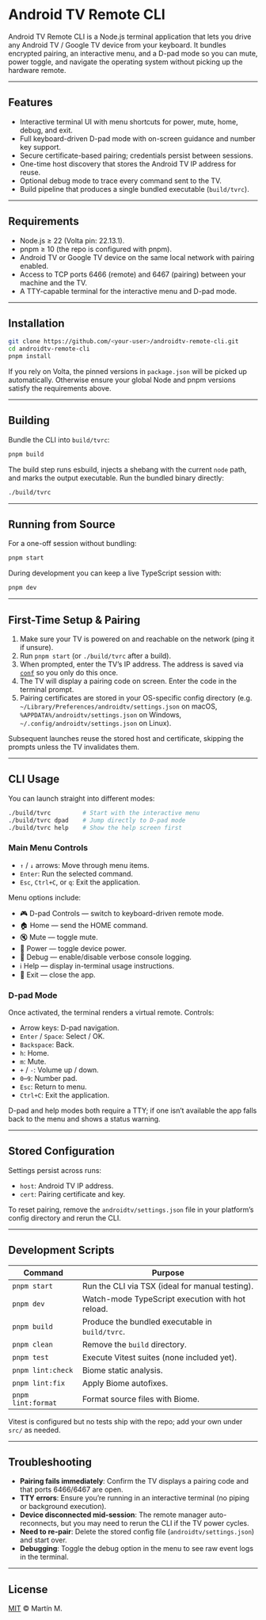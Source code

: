 # Android TV Remote CLI

Android TV Remote CLI is a Node.js terminal application that lets you drive any Android TV / Google TV device from your keyboard. It bundles encrypted pairing, an interactive menu, and a D-pad mode so you can mute, power toggle, and navigate the operating system without picking up the hardware remote.

---

## Features

- Interactive terminal UI with menu shortcuts for power, mute, home, debug, and exit.
- Full keyboard-driven D-pad mode with on-screen guidance and number key support.
- Secure certificate-based pairing; credentials persist between sessions.
- One-time host discovery that stores the Android TV IP address for reuse.
- Optional debug mode to trace every command sent to the TV.
- Build pipeline that produces a single bundled executable (`build/tvrc`).

---

## Requirements

- Node.js ≥ 22 (Volta pin: 22.13.1).
- pnpm ≥ 10 (the repo is configured with pnpm).
- Android TV or Google TV device on the same local network with pairing enabled.
- Access to TCP ports 6466 (remote) and 6467 (pairing) between your machine and the TV.
- A TTY-capable terminal for the interactive menu and D-pad mode.

---

## Installation

```bash
git clone https://github.com/<your-user>/androidtv-remote-cli.git
cd androidtv-remote-cli
pnpm install
```

If you rely on Volta, the pinned versions in `package.json` will be picked up automatically. Otherwise ensure your global Node and pnpm versions satisfy the requirements above.

---

## Building

Bundle the CLI into `build/tvrc`:

```bash
pnpm build
```

The build step runs esbuild, injects a shebang with the current `node` path, and marks the output executable. Run the bundled binary directly:

```bash
./build/tvrc
```

---

## Running from Source

For a one-off session without bundling:

```bash
pnpm start
```

During development you can keep a live TypeScript session with:

```bash
pnpm dev
```

---

## First-Time Setup & Pairing

1. Make sure your TV is powered on and reachable on the network (ping it if unsure).
2. Run `pnpm start` (or `./build/tvrc` after a build).
3. When prompted, enter the TV’s IP address. The address is saved via [`conf`](https://github.com/sindresorhus/conf) so you only do this once.
4. The TV will display a pairing code on screen. Enter the code in the terminal prompt.
5. Pairing certificates are stored in your OS-specific config directory (e.g. `~/Library/Preferences/androidtv/settings.json` on macOS, `%APPDATA%/androidtv/settings.json` on Windows, `~/.config/androidtv/settings.json` on Linux).

Subsequent launches reuse the stored host and certificate, skipping the prompts unless the TV invalidates them.

---

## CLI Usage

You can launch straight into different modes:

```bash
./build/tvrc         # Start with the interactive menu
./build/tvrc dpad    # Jump directly to D-pad mode
./build/tvrc help    # Show the help screen first
```

### Main Menu Controls

- `↑` / `↓` arrows: Move through menu items.
- `Enter`: Run the selected command.
- `Esc`, `Ctrl+C`, or `q`: Exit the application.

Menu options include:
- 🎮 D-pad Controls — switch to keyboard-driven remote mode.
- 🏠 Home — send the HOME command.
- 🔇 Mute — toggle mute.
- 🔌 Power — toggle device power.
- 🐞 Debug — enable/disable verbose console logging.
- ℹ️ Help — display in-terminal usage instructions.
- 🚪 Exit — close the app.

### D-pad Mode

Once activated, the terminal renders a virtual remote. Controls:

- Arrow keys: D-pad navigation.
- `Enter` / `Space`: Select / OK.
- `Backspace`: Back.
- `h`: Home.
- `m`: Mute.
- `+` / `-`: Volume up / down.
- `0`–`9`: Number pad.
- `Esc`: Return to menu.
- `Ctrl+C`: Exit the application.

D-pad and help modes both require a TTY; if one isn’t available the app falls back to the menu and shows a status warning.

---

## Stored Configuration

Settings persist across runs:

- `host`: Android TV IP address.
- `cert`: Pairing certificate and key.

To reset pairing, remove the `androidtv/settings.json` file in your platform’s config directory and rerun the CLI.

---

## Development Scripts

| Command             | Purpose                                            |
| ------------------- | -------------------------------------------------- |
| `pnpm start`        | Run the CLI via TSX (ideal for manual testing).    |
| `pnpm dev`          | Watch-mode TypeScript execution with hot reload.   |
| `pnpm build`        | Produce the bundled executable in `build/tvrc`.    |
| `pnpm clean`        | Remove the `build` directory.                      |
| `pnpm test`         | Execute Vitest suites (none included yet).         |
| `pnpm lint:check`   | Biome static analysis.                             |
| `pnpm lint:fix`     | Apply Biome autofixes.                             |
| `pnpm lint:format`  | Format source files with Biome.                    |

Vitest is configured but no tests ship with the repo; add your own under `src/` as needed.

---

## Troubleshooting

- **Pairing fails immediately**: Confirm the TV displays a pairing code and that ports 6466/6467 are open.
- **TTY errors**: Ensure you’re running in an interactive terminal (no piping or background execution).
- **Device disconnected mid-session**: The remote manager auto-reconnects, but you may need to rerun the CLI if the TV power cycles.
- **Need to re-pair**: Delete the stored config file (`androidtv/settings.json`) and start over.
- **Debugging**: Toggle the debug option in the menu to see raw event logs in the terminal.

---

## License

[MIT](./LICENSE) © Martín M.
